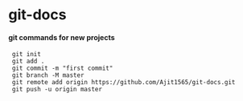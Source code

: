 # git-docs

#### git commands for new projects
```git
 git init
 git add .
 git commit -m "first commit"
 git branch -M master
 git remote add origin https://github.com/Ajit1565/git-docs.git
 git push -u origin master
```
